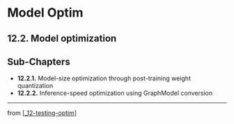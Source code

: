 # Model Optim

## 12.2. Model optimization

## Sub-Chapters

- **12.2.1.** Model-size optimization through post-training weight quantization
- **12.2.2.** Inference-speed optimization using GraphModel conversion

---
from [[_12-testing-optim]]

[//begin]: # "Autogenerated link references for markdown compatibility"
[_12-testing-optim]: ../_12-testing-optim.md "12 Testing Optim"
[//end]: # "Autogenerated link references"